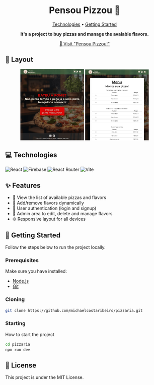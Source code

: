 <h1 align="center" style="font-weight: bold;">Pensou Pizzou 🍕</h1>

<p align="center">
 <a href="#tech">Technologies</a> • 
 <a href="#started">Getting Started</a> 
</p>

<p align="center">
    <b>It's a project to buy pizzas and manage the avaiable flavors.</b>
</p>

<p align="center">
     <a href="https://pizzaria-black.vercel.app/">📱 Visit "Pensou Pizzou!"</a>
</p>

<h2 id="layout">🎨 Layout</h2>

<p align="center">
    <img src="./github/pensoupizzou.jpg" alt="Image Example" width="40%">
    <img src="./github/pensoupizzou-menu.jpg" alt="Image Example" width="40%">
</p>


<h2 id="technologies">💻 Technologies</h2>

![React](https://img.shields.io/badge/React-20232A?style=for-the-badge&logo=react&logoColor=61DAFB)
![Firebase](https://img.shields.io/badge/Firebase-ffca28?style=for-the-badge&logo=firebase&logoColor=black)
![React Router](https://img.shields.io/badge/React_Router-CA4245?style=for-the-badge&logo=react-router&logoColor=white)
![Vite](https://img.shields.io/badge/vite-%23646CFF.svg?style=for-the-badge&logo=vite&logoColor=white)


<h2 id="features">✨ Features</h2>

- 🍕 View the list of available pizzas and flavors  
- 🧀 Add/remove flavors dynamically  
- 👤 User authentication (login and signup)  
- 🧩 Admin area to edit, delete and manage flavors  
- 🌐 Responsive layout for all devices  

<h2 id="started">🚀 Getting Started</h2>

Follow the steps below to run the project locally.

### Prerequisites

Make sure you have installed:

- [Node.js](https://nodejs.org/)
- [Git](https://git-scm.com/)

### Cloning

```bash
git clone https://github.com/michaelcostaribeiro/pizzaria.git
```

<h3>Starting</h3>

How to start the project

```bash
cd pizzaria
npm run dev
```


<h2>📄 License</h2>

This project is under the MIT License.